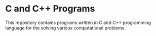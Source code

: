 # C and C++ Programs
This repository contains programs written in C and C++ programming language for the solving various computational problems.
